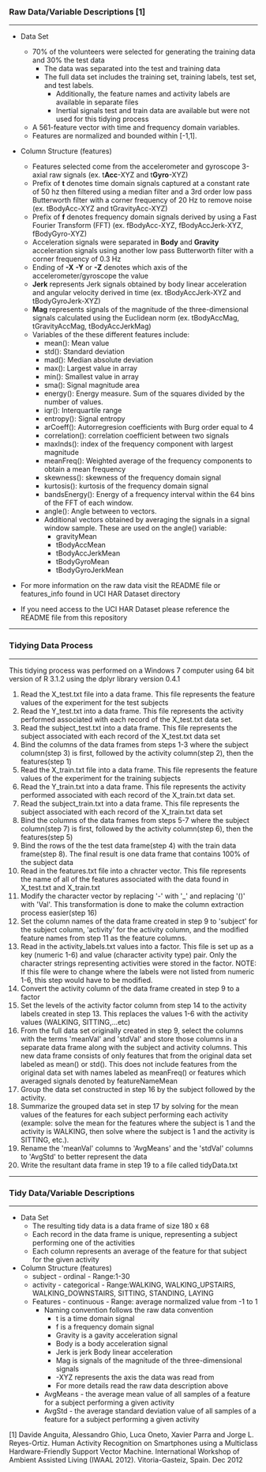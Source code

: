 ### Raw Data/Variable Descriptions [1]
---
* Data Set 
  * 70% of the volunteers were selected for generating the training data and 30% the test data
    * The data was separated into the test and training data
    * The full data set includes the training set, training labels, test set, and test labels.
      * Additionally, the feature names and activity labels are available in separate files 
      * Inertial signals test and train data are available but were not used for this tidying process
  * A 561-feature vector with time and frequency domain variables.
  * Features are normalized and bounded within [-1,1].
* Column Structure (features)
  * Features selected come from the accelerometer and gyroscope 3-axial raw signals (ex. t**Acc**-XYZ and t**Gyro**-XYZ)
  * Prefix of **t** denotes time domain signals captured at a constant rate of 50 hz then filtered using a median filter and a 3rd order low pass Butterworth filter with a corner frequency of 20 Hz to remove noise (ex. tBodyAcc-XYZ and tGravityAcc-XYZ)
  * Prefix of **f** denotes frequency domain signals derived by using a Fast Fourier Transform (FFT) (ex. fBodyAcc-XYZ, fBodyAccJerk-XYZ, fBodyGyro-XYZ)
  * Acceleration signals were separated in **Body** and **Gravity** acceleration signals using another low pass Butterworth filter with a corner frequency of 0.3 Hz
  * Ending of **-X** **-Y** or **-Z** denotes which axis of the accelerometer/gyroscope the value
  * **Jerk** represents Jerk signals obtained by body linear acceleration and angular velocity derived in time (ex. tBodyAccJerk-XYZ and tBodyGyroJerk-XYZ)
  * **Mag** represents signals of the magnitude of the three-dimensional signals calculated using the Euclidean norm (ex. tBodyAccMag, tGravityAccMag, tBodyAccJerkMag) 
   * Variables of the these different features include:
     * mean(): Mean value
     * std(): Standard deviation
     * mad(): Median absolute deviation 
     * max(): Largest value in array
     * min(): Smallest value in array
     * sma(): Signal magnitude area
     * energy(): Energy measure. Sum of the squares divided by the number of values. 
     * iqr(): Interquartile range 
     * entropy(): Signal entropy
     * arCoeff(): Autorregresion coefficients with Burg order equal to 4
     * correlation(): correlation coefficient between two signals
     * maxInds(): index of the frequency component with largest magnitude
     * meanFreq(): Weighted average of the frequency components to obtain a mean frequency
     * skewness(): skewness of the frequency domain signal 
     * kurtosis(): kurtosis of the frequency domain signal 
     * bandsEnergy(): Energy of a frequency interval within the 64 bins of the FFT of each window.
     * angle(): Angle between to vectors.
     * Additional vectors obtained by averaging the signals in a signal window sample. These are used on the angle() variable:
       * gravityMean
        * tBodyAccMean
         * tBodyAccJerkMean
         * tBodyGyroMean
         * tBodyGyroJerkMean
   
* For more information on the raw data visit the README file or features_info found in UCI HAR Dataset directory 
* If you need access to the UCI HAR Dataset please reference the README file from this repository

---
### Tidying Data Process
---
This tidying process was performed on a Windows 7 computer using 64 bit version of R 3.1.2 using the dplyr library version 0.4.1

1. Read the X_test.txt file into a data frame. This file represents the feature values of the experiment for the test subjects
2. Read the Y_test.txt into a data frame. This file represents the activity performed associated with each record of the X_test.txt data set.
3. Read the subject_test.txt into a data frame. This file represents the subject associated with each record of the X_test.txt data set
4. Bind the columns of the data frames from steps 1-3 where the subject column(step 3) is first, followed by the activity column(step 2), then the features(step 1)
5. Read the X_train.txt file into a data frame. This file represents the feature values of the experiment for the training subjects
6. Read the Y_train.txt into a data frame. This file represents the activity performed associated with each record of the X_train.txt data set.
7. Read the subject_train.txt into a data frame. This file represents the subject associated with each record of the X_train.txt data set
8. Bind the columns of the data frames from steps 5-7 where the subject column(step 7) is first, followed by the activity column(step 6), then the features(step 5)
9. Bind the rows of the the test data frame(step 4) with the train data frame(step 8). The final result is one data frame that contains 100% of the subject data
10. Read in the features.txt file into a chracter vector. This file represents the name of all of the features associated with the data found in X_test.txt and X_train.txt
11. Modify the character vector by replacing '-' with '_' and replacing '()' with 'Val'. This transformation is done to make the column extraction process easier(step 16)
12. Set the column names of the data frame created in step 9 to 'subject' for the subject column, 'activity' for the activity column, and the modified feature names from step 11 as the feature columns.
13. Read in the activity_labels.txt values into a factor. This file is set up as a key (numeric 1-6) and value (character activity type) pair. Only the character strings representing activities were stored in the factor. NOTE: If this file were to change where the labels were not listed from numeric 1-6, this step would have to be modified.
14. Convert the activity column of the data frame created in step 9 to a factor
15. Set the levels of the activity factor column from step 14 to the activity labels created in step 13. This replaces the values 1-6 with the activity values (WALKING, SITTING,...etc)
16. From the full data set originally created in step 9, select the columns with the terms 'meanVal' and 'stdVal' and store those columns in a separate data frame along with the subject and activity columns. This new data frame consists of only features that from the original data set labeled as mean() or std(). This does not include features from the original data set with names labeled as meanFreq() or features which averaged signals denoted by featureNameMean
17. Group the data set constructed in step 16 by the subject followed by the activity. 
18. Summarize the grouped data set in step 17 by solving for the mean values of the features for each subject performing each activity (example: solve the mean for the features where the subject is 1 and the activity is WALKING, then solve where the subject is 1 and the activity is SITTING, etc.).  
19. Rename the 'meanVal' columns to 'AvgMeans' and the 'stdVal' columns to 'AvgStd' to better represent the data
20. Write the resultant data frame in step 19 to a file called tidyData.txt

---
### Tidy Data/Variable Descriptions
---
* Data Set
  * The resulting tidy data is a data frame of size 180 x 68
  * Each record in the data frame is unique, representing a subject performing one of the activities
  * Each column represents an average of the feature for that subject for the given activity
* Column Structure (features)
  * subject - ordinal - Range:1-30
  * activity - categorical - Range:WALKING, WALKING_UPSTAIRS, WALKING_DOWNSTAIRS, SITTING, STANDING, LAYING
  * Features - continuous - Range: average normalized value from -1 to 1 
    * Naming convention follows the raw data convention
      * t is a time domain signal
      * f is a frequency domain signal
      * Gravity is a gavity acceleration signal
      * Body is a body acceleration signal
      * Jerk is  jerk Body linear acceleration
      * Mag is signals of the magnitude of the three-dimensional signals
      * -XYZ represents the axis the data was read from
      * For more details read the raw data description above
    *   AvgMeans - the average mean value of all samples of a feature for a subject performing a given activity
    *   AvgStd - the average standard deviation value of all samples of a feature for a subject performing a given activity

[1] Davide Anguita, Alessandro Ghio, Luca Oneto, Xavier Parra and Jorge L. Reyes-Ortiz. Human Activity Recognition on Smartphones using a Multiclass Hardware-Friendly Support Vector Machine. International Workshop of Ambient Assisted Living (IWAAL 2012). Vitoria-Gasteiz, Spain. Dec 2012

